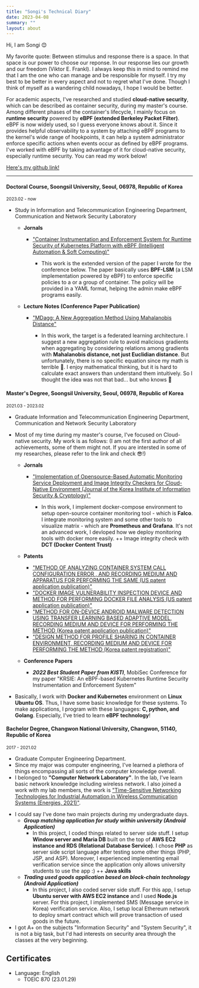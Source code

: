 ```yaml
---
title: "Songi's Technical Diary"
date: 2023-04-08
summary: ""
layout: about
---
```


Hi, I am Songi 😊

My favorite quote: Between stimulus and response there is a space. In that space is our power to choose our reponse. In our response lies our growth and our freedom (Viktor E. Frankl). I always keep this in mind to remind me that I am the one who can manage and be responsible for myself. I try my best to be better in every aspect and not to regret what I've done. Though I think of myself as a wandering child nowadays, I hope I would be better.

For academic aspects, I've researched and studied **cloud-native security**, which can be described as container security, during my master's course. Among different phases of the container's lifecycle, I mainly focus on **runtime security** powered by **eBPF (extended Berkeley Packet Filter)**. eBPF is now widely used, so I guess everyone knows about it. Since it provides helpful observability to a system by attaching eBPF programs to the kernel's wide range of hookpoints, it can help a system administrator enforce specific actions when events occur as defined by eBPF programs. I've worked with eBPF by taking advantage of it for cloud-native security, especially runtime security. You can read my work below!

[Here's my github link!][github]

[github]: https://github.com/g-song-i

***

#### Doctoral Course, Soongsil University, Seoul, 06978, Republic of Korea
<small>2023.02 - now </small>

- Study in Information and Telecommunication Engineering Department, Communication and Network Security Laboratory

  - **Jornals**
    + ["Container Instrumentation and Enforcement System for Runtime Security of Kubernetes Platform with eBPF (Intelligent Automation & Soft Computing)"][journal3link]
      + This work is the extended version of the paper I wrote for the conference below. The paper basically uses **BPF-LSM** (a LSM implementation powered by eBPF) to enforce specific policies to a or a group of container. The policy will be provided in a YAML format, helping the admin make eBPF programs easily.

      [journal3link]: https://cdn.techscience.cn/files/iasc/2023/TSP_IASC-37-2/TSP_IASC_39565/TSP_IASC_39565.pdf

  - **Lecture Notes (Conference Paper Publication)**
    + ["MDagg: A New Aggregation Method Using Mahalanobis Distance"][lecturenote1link]
      + In this work, the target is a federated learning architecture. I suggest a new aggregation rule to avoid malicious gradients when aggregating by considering relations among gradients with **Mahalanobis distance, not just Euclidian distance**. But unfortunately, there is no specific equation since my math is terrible 🥲. I enjoy mathematical thinking, but it is hard to calculate exact answers than understand them intuitively. So I thought the idea was not that bad... but who knows 🤣 

      [lecturenote1link]: https://link.springer.com/chapter/10.1007/978-981-99-1252-0_5

#### Master's Degree, Soongsil University, Seoul, 06978, Republic of Korea
<small>2021.03 - 2023.02</small>

- Graduate Information and Telecommunication Engineering Department, Communication and Network Security Laboratory
- Most of my time during my master's course, I've focused on Cloud-native security. My work is as follows:
  (I am not the first author of all achievements, some of them might not. If you are intersted in some of my researches, please refer to the link and check 😎!)

  - **Jornals**
    + ["Implementation of Opensource-Based Automatic Monitoring Service Deployment and Image Integrity Checkers for Cloud-Native Environment (Journal of the Korea Institute of Information Security & Cryptology)"][journal2link]
      + In this work, I implement docker-compose environment to setup open-source container monitoring tool - which is **Falco**. I integrate monitoring system and some other tools to visualize matrix - which are **Prometheus and Grafana**. It's not an advanced work, I devloped how we deploy monitoring tools with docker more easily. ++ Image integrity check with **DCT (Docker Content Trust)**
  
      [journal2link]: http://koreascience.or.kr/article/JAKO202224951100631.page


  - **Patents**
    + ["METHOD OF ANALYZING CONTAINER SYSTEM CALL CONFIGURATION ERROR , AND RECORDING MEDIUM AND APPARATUS FOR PERFORMING THE SAME (US patent application publication)"][patent0link]

    [patent0link]: https://patentimages.storage.googleapis.com/6c/66/9d/11257067c9cf22/US20230008660A1.pdf

    + ["DOCKER IMAGE VULNERABILITY INSPECTION DEVICE AND METHOD FOR PERFORMING DOCKER FILE ANALYSIS (US patent application publication)"][patent1link]
  
    [patent1link]: https://patents.google.com/patent/US20220108023A1/
  
    + ["METHOD FOR ON-DEVICE ANDROID MALWARE DETECTION USING TRANSFER LEARNING BASED ADAPTIVE MODEL, RECORDING MEDIUM AND DEVICE FOR PERFORMING THE METHOD (Korea patent application publication)"][patent2link]
  
    [patent2link]: https://doi.org/10.8080/1020210073580
  
    + ["DESIGN METHOD FOR PROFILE SHARING IN CONTAINER ENVIRONMENT, RECORDING MEDIUM AND DEVICE FOR PERFORMING THE METHOD (Korea patent registration)"][patent3link]
  
    [patent3link]: https://doi.org/10.8080/1020210089527


  - **Conference Papers**
    + **_2022 Best Student Paper from KISTI_**, MobiSec Conference for my paper "KRSIE: An eBPF-based Kubernetes Runtime Security Instrumentation and Enforcement System"
- Basically, I work with **Docker and Kubernetes** environment on **Linux Ubuntu OS**. Thus, I have some basic knowledge for these systems. To make applications, I program with these languages: **C, python, and Golang**. Especially, I've tried to learn **eBPF technology**!


#### Bachelor Degree, Changwon National University, Changwon, 51140, Republic of Korea
<small>2017 - 2021.02</small>

- Graduate Computer Engineering Department.
- Since my major was computer engineering, I've learned a plethora of things encompassing all sorts of the computer knowledge overall. 
- I belonged to **"Computer Network Laboratory"**. In the lab, I've learn basic network knowledge including wireless network. I also joined a work with my lab members, the work is ["Time-Sensitive Networking Technologies for Industrial Automation in Wireless Communication Systems (Energies, 2021)"][journal1link]. 

[journal1link]: https://www.mdpi.com/1996-1073/14/15/4497

- I could say I've done two main projects during my undergraduate days.
  + **_Group matching application for study within university (Android Application)_**
    + In this project, I coded things related to server side stuff. I setup **Window server and Maria DB** built on the top of **AWS EC2 instance and RDS (Relational Database Service)**. I chose **PHP** as server side script language after testing some other things (PHP, JSP, and ASP). Moreover, I experienced implementing email verification service since the application only allows university students to use the app :) ++ **Java skills**
  + **_Trading used goods application based on block-chain technology (Android Application)_**
    + In this project, I also coded server side stuff. For this app, I setup **Ubuntu server with AWS EC2 instance** and I used **Node.js** server. For this project, I implemented SMS (Message service in Korea) verification service. Also, I setup local Ethereum network to deploy smart contract which will prove transaction of used goods in the future. 
- I got A+ on the subjects "Information Security" and "System Security", it is not a big task, but I'd had interests on security area through the classes at the very beginning.

## Certificates

- Language: English
  + TOEIC 870 (23.01.29)